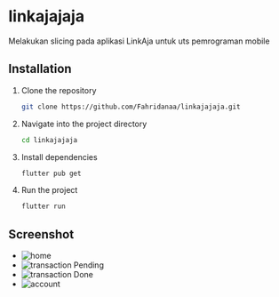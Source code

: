 # linkajajaja

Melakukan slicing pada aplikasi LinkAja untuk uts pemrograman mobile

## Installation

1. Clone the repository

    ```bash
    git clone https://github.com/Fahridanaa/linkajajaja.git
    ```
2. Navigate into the project directory
   ```bash
   cd linkajajaja
   ```
3. Install dependencies
   ```bash
   flutter pub get
   ```
4. Run the project
   ```bash
   flutter run
   ```

## Screenshot
- ![home](./assets/home.png)
- ![transaction Pending](./assets/transaction-pending.png)
- ![transaction Done](./assets/transaction-done.png)
- ![account](./assets/account.png)
